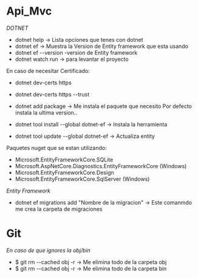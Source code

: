 # Api_Mvc
*DOTNET*

- dotnet help -> Lista opciones que tenes con dotnet
- dotnet ef -> Muestra la Version de Entity framework que esta usando
- dotnet ef --version -version de Entity framework
- dotnet watch run -> para levantar el proyecto

En caso de necesitar Certificado: 

- dotnet dev-certs https
- dotnet dev-certs https --trust

- dotnet add package -> Me instala el paquete que necesito 
Por defecto instala la ultima version..
- dotnet tool install --global dotnet-ef -> Instala la herramienta
- dotnet tool update --global dotnet-ef -> Actualiza entity

Paquetes nuget que se estan utilizando: 

- Microsoft.EntityFrameworkCore.SQLite
- Microsoft.AspNetCore.Diagnostics.EntityFrameworkCore (Windows)
- Microsoft.EntityFrameworkCore.Design
- Microsoft.EntityFrameworkCore.SqlServer (Windows)

*Entity Framework*

- dotnet ef migrations add "Nombre de la migracion" -> Este comanmdo me crea la carpeta de migraciones





# Git
*En caso de que ignores la obj/bin*

- $ git rm --cached obj -r -> Me elimina todo de la carpeta obj
- $ git rm --cached obj -r -> Me elimina todo de la carpeta bin
